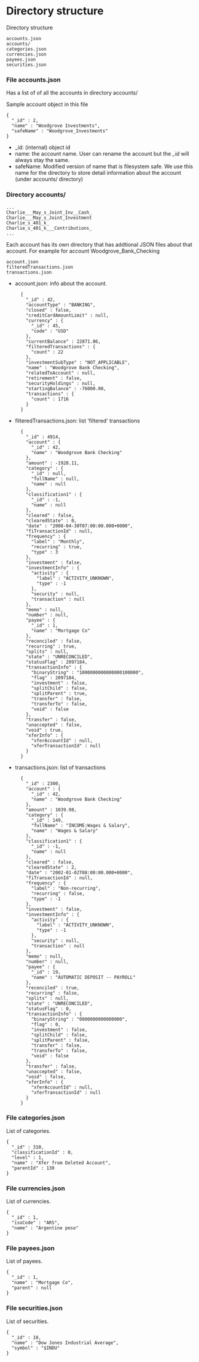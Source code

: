 # Directory structure

Directory structure

```
accounts.json
accounts/
categories.json
currencies.json
payees.json
securities.json
```


### File accounts.json
Has a list of of all the accounts in directory accounts/

Sample account object in this file

	{
	  "_id" : 2,
	  "name" : "Woodgrove Investments",
	  "safeName" : "Woodgrove_Investments"
	}
	
* _id: (internal) object id
* name: the account name. User can rename the account but the *_id* will always stay the same.
* safeName: Modified version of name that is filesystem safe. We use this name for the directory to store detail information about the account (under accounts/ directory)

### Directory accounts/
```
...
Charlie___May_s_Joint_Inv__Cash_
Charlie___May_s_Joint_Investment
Charlie_s_401_k_
Charlie_s_401_k___Contributions_
...
```

Each account has its own directory that has addtional JSON files about that account. For example for account Woodgrove\_Bank\_Checking

	account.json
	filteredTransactions.json
	transactions.json

* account.json: info about the account.

		{
		  "_id" : 42,
		  "accountType" : "BANKING",
		  "closed" : false,
		  "creditCardAmountLimit" : null,
		  "currency" : {
		    "_id" : 45,
		    "code" : "USD"
		  },
		  "currentBalance" : 22871.06,
		  "filteredTransactions" : {
		    "count" : 22
		  },
		  "investmentSubType" : "NOT_APPLICABLE",
		  "name" : "Woodgrove Bank Checking",
		  "relatedToAccount" : null,
		  "retirement" : false,
		  "securityHoldings" : null,
		  "startingBalance" : -76000.00,
		  "transactions" : {
		    "count" : 1716
		  }
		}

* filteredTransactions.json: list 'filtered' transactions

		{
		  "_id" : 4914,
		  "account" : {
		    "_id" : 42,
		    "name" : "Woodgrove Bank Checking"
		  },
		  "amount" : -1928.11,
		  "category" : {
		    "_id" : null,
		    "fullName" : null,
		    "name" : null
		  },
		  "classification1" : {
		    "_id" : -1,
		    "name" : null
		  },
		  "cleared" : false,
		  "clearedState" : 0,
		  "date" : "2008-04-30T07:00:00.000+0000",
		  "fiTransactionId" : null,
		  "frequency" : {
		    "label" : "Monthly",
		    "recurring" : true,
		    "type" : 3
		  },
		  "investment" : false,
		  "investmentInfo" : {
		    "activity" : {
		      "label" : "ACTIVITY_UNKNOWN",
		      "type" : -1
		    },
		    "security" : null,
		    "transaction" : null
		  },
		  "memo" : null,
		  "number" : null,
		  "payee" : {
		    "_id" : 1,
		    "name" : "Mortgage Co"
		  },
		  "reconciled" : false,
		  "recurring" : true,
		  "splits" : null,
		  "state" : "UNRECONCILED",
		  "statusFlag" : 2097184,
		  "transactionInfo" : {
		    "binaryString" : "1000000000000000100000",
		    "flag" : 2097184,
		    "investment" : false,
		    "splitChild" : false,
		    "splitParent" : true,
		    "transfer" : false,
		    "transferTo" : false,
		    "void" : false
		  },
		  "transfer" : false,
		  "unaccepted" : false,
		  "void" : true,
		  "xferInfo" : {
		    "xferAccountId" : null,
		    "xferTransactionId" : null
		  }
		}

* transactions.json: list of transactions

		{
		  "_id" : 2300,
		  "account" : {
		    "_id" : 42,
		    "name" : "Woodgrove Bank Checking"
		  },
		  "amount" : 1039.98,
		  "category" : {
		    "_id" : 149,
		    "fullName" : "INCOME:Wages & Salary",
		    "name" : "Wages & Salary"
		  },
		  "classification1" : {
		    "_id" : -1,
		    "name" : null
		  },
		  "cleared" : false,
		  "clearedState" : 2,
		  "date" : "2002-01-02T08:00:00.000+0000",
		  "fiTransactionId" : null,
		  "frequency" : {
		    "label" : "Non-recurring",
		    "recurring" : false,
		    "type" : -1
		  },
		  "investment" : false,
		  "investmentInfo" : {
		    "activity" : {
		      "label" : "ACTIVITY_UNKNOWN",
		      "type" : -1
		    },
		    "security" : null,
		    "transaction" : null
		  },
		  "memo" : null,
		  "number" : null,
		  "payee" : {
		    "_id" : 19,
		    "name" : "AUTOMATIC DEPOSIT -- PAYROLL"
		  },
		  "reconciled" : true,
		  "recurring" : false,
		  "splits" : null,
		  "state" : "UNRECONCILED",
		  "statusFlag" : 0,
		  "transactionInfo" : {
		    "binaryString" : "0000000000000000",
		    "flag" : 0,
		    "investment" : false,
		    "splitChild" : false,
		    "splitParent" : false,
		    "transfer" : false,
		    "transferTo" : false,
		    "void" : false
		  },
		  "transfer" : false,
		  "unaccepted" : false,
		  "void" : false,
		  "xferInfo" : {
		    "xferAccountId" : null,
		    "xferTransactionId" : null
		  }
		}


### File categories.json
List of categories.

	{
	  "_id" : 310,
	  "classificationId" : 0,
	  "level" : 1,
	  "name" : "Xfer from Deleted Account",
	  "parentId" : 130
	}

### File currencies.json
List of currencies.

	{
	  "_id" : 1,
	  "isoCode" : "ARS",
	  "name" : "Argentine peso"
	}

### File payees.json
List of payees.

	{
	  "_id" : 1,
	  "name" : "Mortgage Co",
	  "parent" : null
	}

### File securities.json
List of securities.

	{
	  "_id" : 18,
	  "name" : "Dow Jones Industrial Average",
	  "symbol" : "$INDU"
	}

